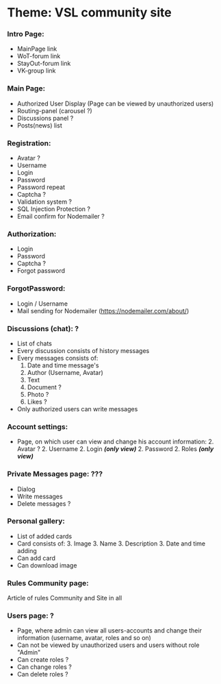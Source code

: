 # Theme: VSL community site
### Intro Page:
  - MainPage link
  - WoT-forum link
  - StayOut-forum link
  - VK-group link

### Main Page:
  - Authorized User Display (Page can be viewed by unauthorized users)
  - Routing-panel (carousel ?)
  - Discussions panel ?
  - Posts(news) list
  
### Registration:
  - Avatar ?
  - Username
  - Login
  - Password
  - Password repeat
  - Captcha ?
  - Validation system ?
  - SQL Injection Protection ?
  - Email confirm for Nodemailer ?

### Authorization:
  - Login
  - Password
  - Captcha ?
  - Forgot password

### ForgotPassword:
  - Login / Username
  - Mail sending for Nodemailer (https://nodemailer.com/about/)

### Discussions (chat): ?
  - List of chats
  - Every discussion consists of history messages
  - Every messages consists of:
    1. Date and time message's
    1. Author (Username, Avatar)
    1. Text
    1. Document ?
    1. Photo ?
    1. Likes ?
  - Only authorized users can write messages

### Account settings:
  - Page, on which user can view and change his account information:
    2. Avatar ?
    2. Username
    2. Login __*(only view)*__
    2. Password
    2. Roles __*(only view)*__

### Private Messages page: ???
  - Dialog
  - Write messages
  - Delete messages ?

### Personal gallery:
  - List of added cards
  - Card consists of:
    3. Image
    3. Name
    3. Description
    3. Date and time adding
  - Can add card
  - Can download image
  
### Rules Community page:
  Article of rules Community and Site in all

### Users page: ?
  - Page, where admin can view all users-accounts and change their information (username, avatar, roles and so on)
  - Can not be viewed by unauthorized users and users without role "Admin"
  - Can create roles ?
  - Can change roles ?
  - Can delete roles ?
